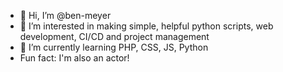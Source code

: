 - 👋 Hi, I’m @ben-meyer
- 👀 I’m interested in making simple, helpful python scripts, web development, CI/CD and project management
- 🌱 I’m currently learning PHP, CSS, JS, Python
- Fun fact: I'm also an actor!

<!---
ben-meyer/ben-meyer is a ✨ special ✨ repository because its `README.md` (this file) appears on your GitHub profile.
You can click the Preview link to take a look at your changes.
--->
